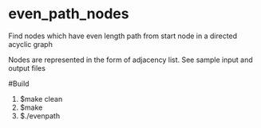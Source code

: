 # even_path_nodes
Find nodes which have even length path from start node  in a directed acyclic graph

Nodes are represented in the form of adjacency list.
See sample input and output files

#Build
1. $make clean
2. $make
3. $./evenpath
